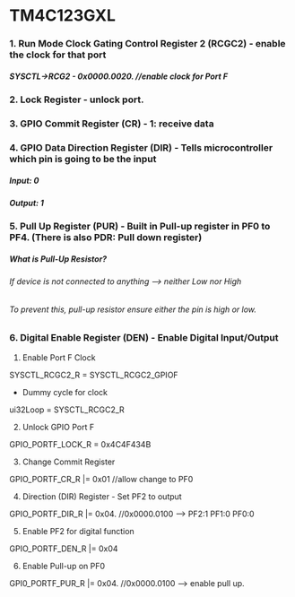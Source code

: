 # TM4C123GXL

### 1. Run Mode Clock Gating Control Register 2 (RCGC2) - enable the clock for that port 

##### SYSCTL->RCG2 - 0x0000.0020.    //enable clock for Port F 

### 2. Lock Register - unlock port. 

### 3. GPIO Commit Register (CR) - 1: receive data 

### 4. GPIO Data Direction Register (DIR) - Tells microcontroller which pin is going to be the input 

##### Input: 0

##### Output: 1

### 5. Pull Up Register (PUR) - Built in Pull-up register in PF0 to PF4. (There is also PDR: Pull down register)

##### What is Pull-Up Resistor? 
###### If device is not connected to anything --> neither Low nor High 
###### To prevent this, pull-up resistor ensure either the pin is high or low. 
 

### 6. Digital Enable Register (DEN) - Enable Digital Input/Output






1. Enable Port F Clock 

SYSCTL_RCGC2_R = SYSCTL_RCGC2_GPIOF 

+ Dummy cycle for clock 

ui32Loop = SYSCTL_RCGC2_R 


2. Unlock GPIO Port F 

GPIO_PORTF_LOCK_R = 0x4C4F434B

3. Change Commit Register

GPIO_PORTF_CR_R |= 0x01             //allow change to PF0 


4. Direction (DIR) Register - Set PF2 to output

GPIO_PORTF_DIR_R |= 0x04.           //0x0000.0100 --> PF2:1  PF1:0 PF0:0 

5. Enable PF2 for digital function 

GPIO_PORTF_DEN_R |= 0x04 

6. Enable Pull-up on PF0 

GPI0_PORTF_PUR_R |= 0x04.          //0x0000.0100 --> enable pull up. 

